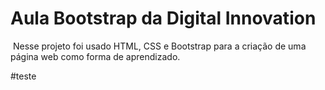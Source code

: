 # Aula Bootstrap da Digital Innovation
​	Nesse projeto foi usado HTML, CSS e Bootstrap para a criação de uma página web como forma de aprendizado.



#teste
